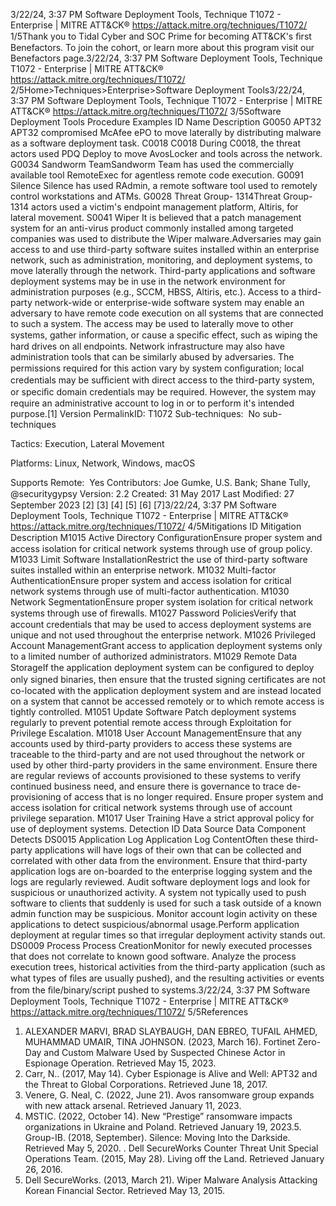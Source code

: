 3/22/24, 3:37 PM Software Deployment Tools, Technique T1072 - Enterprise | MITRE ATT&CK®
https://attack.mitre.org/techniques/T1072/ 1/5Thank you to Tidal Cyber and SOC Prime for becoming ATT&CK's ﬁrst Benefactors. To join the cohort, or learn more about this program visit our
Benefactors page.3/22/24, 3:37 PM Software Deployment Tools, Technique T1072 - Enterprise | MITRE ATT&CK®
https://attack.mitre.org/techniques/T1072/ 2/5Home>Techniques>Enterprise>Software Deployment Tools3/22/24, 3:37 PM Software Deployment Tools, Technique T1072 - Enterprise | MITRE ATT&CK®
https://attack.mitre.org/techniques/T1072/ 3/5Software Deployment Tools
Procedure Examples
ID Name Description
G0050 APT32 APT32 compromised McAfee ePO to move laterally by distributing malware as a software deployment
task.
C0018 C0018 During C0018, the threat actors used PDQ Deploy to move AvosLocker and tools across the network.
G0034 Sandworm
TeamSandworm Team has used the commercially available tool RemoteExec for agentless remote code
execution.
G0091 Silence Silence has used RAdmin, a remote software tool used to remotely control workstations and ATMs.
G0028 Threat Group-
1314Threat Group-1314 actors used a victim's endpoint management platform, Altiris, for lateral movement.
S0041 Wiper It is believed that a patch management system for an anti-virus product commonly installed among
targeted companies was used to distribute the Wiper malware.Adversaries may gain access to and use third-party software suites installed within an enterprise network, such as administration,
monitoring, and deployment systems, to move laterally through the network. Third-party applications and software deployment systems may
be in use in the network environment for administration purposes (e.g., SCCM, HBSS, Altiris, etc.).
Access to a third-party network-wide or enterprise-wide software system may enable an adversary to have remote code execution on all
systems that are connected to such a system. The access may be used to laterally move to other systems, gather information, or cause a
speciﬁc effect, such as wiping the hard drives on all endpoints. Network infrastructure may also have administration tools that can be
similarly abused by adversaries. 
The permissions required for this action vary by system conﬁguration; local credentials may be suﬃcient with direct access to the third-party
system, or speciﬁc domain credentials may be required. However, the system may require an administrative account to log in or to perform
it's intended purpose.[1]
Version PermalinkID: T1072
Sub-techniques:  No sub-techniques

Tactics: Execution, Lateral Movement

Platforms: Linux, Network, Windows, macOS

Supports Remote:  Yes
Contributors: Joe Gumke, U.S. Bank; Shane Tully, @securitygypsy
Version: 2.2
Created: 31 May 2017
Last Modiﬁed: 27 September 2023
[2]
[3]
[4]
[5]
[6]
[7]3/22/24, 3:37 PM Software Deployment Tools, Technique T1072 - Enterprise | MITRE ATT&CK®
https://attack.mitre.org/techniques/T1072/ 4/5Mitigations
ID Mitigation Description
M1015 Active Directory
ConﬁgurationEnsure proper system and access isolation for critical network systems through use of group policy.
M1033 Limit Software
InstallationRestrict the use of third-party software suites installed within an enterprise network.
M1032 Multi-factor
AuthenticationEnsure proper system and access isolation for critical network systems through use of multi-factor
authentication.
M1030 Network
SegmentationEnsure proper system isolation for critical network systems through use of ﬁrewalls.
M1027 Password
PoliciesVerify that account credentials that may be used to access deployment systems are unique and not used
throughout the enterprise network.
M1026 Privileged
Account
ManagementGrant access to application deployment systems only to a limited number of authorized administrators.
M1029 Remote Data
StorageIf the application deployment system can be conﬁgured to deploy only signed binaries, then ensure that
the trusted signing certiﬁcates are not co-located with the application deployment system and are
instead located on a system that cannot be accessed remotely or to which remote access is tightly
controlled.
M1051 Update Software Patch deployment systems regularly to prevent potential remote access through Exploitation for Privilege
Escalation.
M1018 User Account
ManagementEnsure that any accounts used by third-party providers to access these systems are traceable to the
third-party and are not used throughout the network or used by other third-party providers in the same
environment. Ensure there are regular reviews of accounts provisioned to these systems to verify
continued business need, and ensure there is governance to trace de-provisioning of access that is no
longer required. Ensure proper system and access isolation for critical network systems through use of
account privilege separation.
M1017 User Training Have a strict approval policy for use of deployment systems.
Detection
ID Data Source Data Component Detects
DS0015 Application Log Application
Log ContentOften these third-party applications will have logs of their own that can be collected and
correlated with other data from the environment. Ensure that third-party application logs
are on-boarded to the enterprise logging system and the logs are regularly reviewed.
Audit software deployment logs and look for suspicious or unauthorized activity. A
system not typically used to push software to clients that suddenly is used for such a
task outside of a known admin function may be suspicious. Monitor account login
activity on these applications to detect suspicious/abnormal usage.Perform application
deployment at regular times so that irregular deployment activity stands out.
DS0009 Process Process
CreationMonitor for newly executed processes that does not correlate to known good software.
Analyze the process execution trees, historical activities from the third-party application
(such as what types of ﬁles are usually pushed), and the resulting activities or events
from the ﬁle/binary/script pushed to systems.3/22/24, 3:37 PM Software Deployment Tools, Technique T1072 - Enterprise | MITRE ATT&CK®
https://attack.mitre.org/techniques/T1072/ 5/5References
1. ALEXANDER MARVI, BRAD SLAYBAUGH, DAN EBREO, TUFAIL
AHMED, MUHAMMAD UMAIR, TINA JOHNSON. (2023, March
16). Fortinet Zero-Day and Custom Malware Used by
Suspected Chinese Actor in Espionage Operation. Retrieved
May 15, 2023.
2. Carr, N.. (2017, May 14). Cyber Espionage is Alive and Well:
APT32 and the Threat to Global Corporations. Retrieved June
18, 2017.
3. Venere, G. Neal, C. (2022, June 21). Avos ransomware group
expands with new attack arsenal. Retrieved January 11, 2023.
4. MSTIC. (2022, October 14). New “Prestige” ransomware
impacts organizations in Ukraine and Poland. Retrieved
January 19, 2023.5. Group-IB. (2018, September). Silence: Moving Into the
Darkside. Retrieved May 5, 2020.
. Dell SecureWorks Counter Threat Unit Special Operations
Team. (2015, May 28). Living off the Land. Retrieved January
26, 2016.
7. Dell SecureWorks. (2013, March 21). Wiper Malware Analysis
Attacking Korean Financial Sector. Retrieved May 13, 2015.